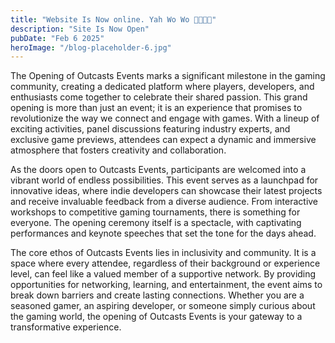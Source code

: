 ```yaml
---
title: "Website Is Now online. Yah Wo Wo 🎊🎉🥳🎈"
description: "Site Is Now Open"
pubDate: "Feb 6 2025"
heroImage: "/blog-placeholder-6.jpg"
---
```


The Opening of Outcasts Events marks a significant milestone in the gaming community, creating a dedicated platform where players, developers, and enthusiasts come together to celebrate their shared passion. This grand opening is more than just an event; it is an experience that promises to revolutionize the way we connect and engage with games. With a lineup of exciting activities, panel discussions featuring industry experts, and exclusive game previews, attendees can expect a dynamic and immersive atmosphere that fosters creativity and collaboration.

As the doors open to Outcasts Events, participants are welcomed into a vibrant world of endless possibilities. This event serves as a launchpad for innovative ideas, where indie developers can showcase their latest projects and receive invaluable feedback from a diverse audience. From interactive workshops to competitive gaming tournaments, there is something for everyone. The opening ceremony itself is a spectacle, with captivating performances and keynote speeches that set the tone for the days ahead.

The core ethos of Outcasts Events lies in inclusivity and community. It is a space where every attendee, regardless of their background or experience level, can feel like a valued member of a supportive network. By providing opportunities for networking, learning, and entertainment, the event aims to break down barriers and create lasting connections. Whether you are a seasoned gamer, an aspiring developer, or someone simply curious about the gaming world, the opening of Outcasts Events is your gateway to a transformative experience.
